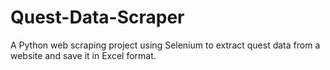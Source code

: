 # Quest-Data-Scraper
A Python web scraping project using Selenium to extract quest data from a website and save it in Excel format.
